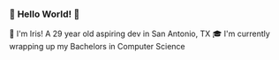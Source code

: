 ### :hatching_chick: **Hello World!** :hatching_chick:

:sparkling_heart: I'm Iris! 
A 29 year old aspiring dev in San Antonio, TX
:mortar_board: I'm currently wrapping up my Bachelors in Computer Science 




